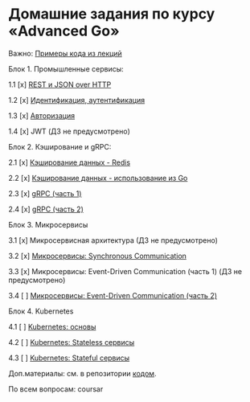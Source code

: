 # Домашние задания по курсу «Advanced Go»

Важно: [Примеры кода из лекций](https://github.com/netology-code/ago-code/tree/ago2)

Блок 1. Промышленные сервисы:

1.1 [x] [REST и JSON over HTTP](01_rest)

1.2 [x] [Идентификация, аутентификация](02_auth)

1.3 [x] [Авторизация](03_auth)

1.4 [x] JWT (ДЗ не предусмотрено)

Блок 2. Кэширование и gRPC:

2.1 [x] [Кэширование данных - Redis](05_redis)

2.2 [x] [Кэширование данных - использование из Go](06_goredis)

2.3 [x] [gRPC (часть 1)](07_grpc)

2.4 [x] [gRPC (часть 2)](08_grpc)

Блок 3. Микросервисы

3.1 [x] Микросервисная архитектура (ДЗ не предусмотрено)

3.2 [x] [Микросервисы: Synchronous Communication](10_micro-sync)

3.3 [x] Микросервисы: Event-Driven Communication (часть 1) (ДЗ не предусмотрено)

3.4 [ ] [Микросервисы: Event-Driven Communication (часть 2)](12_gokafka)

Блок 4. Kubernetes

4.1 [ ] [Kubernetes: основы](13_kube)

4.2 [ ] [Kubernetes: Stateless сервисы](14_kube)

4.3 [ ] [Kubernetes: Stateful сервисы](15_kube)

Доп.материалы: см. в репозитории [кодом](https://github.com/netology-code/ago-code/tree/ago2).

По всем вопросам: coursar
